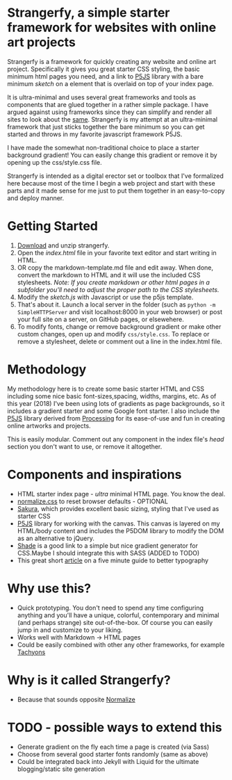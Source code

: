 # Strangerfy, a simple starter framework for websites with online art projects

Strangerfy is a framework for quickly creating any website and online art project. Specifically it gives you great starter CSS styling, the basic minimum html pages you need, and a link to [P5JS](http://p5js.org) library with a bare minimum *sketch* on a *<canvas>* element that is overlaid on top of your index page. 

It is ultra-minimal and uses several great frameworks and tools as components that are glued together in a rather simple package. I have argued against using frameworks since they can simplify and render all sites to look about the [same](http://getbootstrap.com). Strangerfy is my attempt at an ultra-minimal framework that just sticks together the bare minimum so you can get started and throws in my favorite javascript framework P5JS. 

I have made the somewhat non-traditional choice to place a starter background gradient! You can easily change this gradient or remove it by opening up the css/style.css file.

Strangerfy is intended as a digital erector set or toolbox that I've formalized here because most of the time I begin a web project and start with these parts and it made sense for me just to put them together in an easy-to-copy and deploy manner.

# Getting Started

1. [Download](https://github.com/lee2sman/Strangerfy/archive/master.zip) and unzip strangerfy.
2. Open the *index.html* file in your favorite text editor and start writing in HTML.
3. OR copy the markdown-template.md file and edit away. When done, convert the markdown to HTML and it will use the included CSS stylesheets. *Note: If you create markdown or other html pages in a subfolder you'll need to adjust the proper path to the CSS stylesheets.*  
4. Modify the *sketch.js* with Javascript or use the p5js template.
5. That's about it. Launch a local server in the folder (such as ```python -m SimpleHTTPServer``` and visit localhost:8000 in your web browser) or post your full site on a server, on GitHub pages, or elsewehere.
6. To modify fonts, change or remove background gradient or make other custom changes, open up and modify ```css/style.css```. To replace or remove a stylesheet, delete or comment out a line in the index.html file.

# Methodology
My methodology here is to create some basic starter HTML and CSS including some nice basic font-sizes,spacing, widths, margins, etc. As of this year (2018) I've been using lots of gradients as page backgrounds, so it includes a gradient starter and some Google font starter. I also include the [P5JS](http://p5js.org) library derived from [Processing](http://processing.org) for its ease-of-use and fun in creating online artworks and projects. 

This is easily modular. Comment out any component in the index file's *head* section you don't want to use, or remove it altogether.

# Components and inspirations

* HTML starter index page - *ultra* minimal HTML page. You know the deal.
* [normalize.css](https://github.com/necolas/normalize.css/) to reset browser defaults - OPTIONAL
* [Sakura](https://github.com/oxalorg/sakura), which provides excellent basic sizing, styling that I've used as starter CSS 
* [P5JS](http://p5js.org) library for working with the canvas. This canvas is layered on my HTML/body content and includes the P5DOM library to modify the DOM as an alternative to jQuery.
* [Shade](http://jxnblk.com/shade/) is a good link to a simple but nice gradient generator for CSS.Maybe I should integrate this with SASS (ADDED to TODO)
* This great short [article](http://pierrickcalvez.com/journal/a-five-minutes-guide-to-better-typography) on a five minute guide to better typography

# Why use this?
* Quick prototyping. You don't need to spend any time configuring anything and you'll have a unique, colorful, contemporary and minimal (and perhaps strange) site out-of-the-box. Of course you can easily jump in and customize to your liking.
* Works well with Markdown -> HTML pages 
* Could be easily combined with other any other frameworks, for example [Tachyons](http://tachyons.io)

# Why is it called Strangerfy?
* Because that sounds opposite [Normalize](https://github.com/necolas/normalize.css/)

# TODO - possible ways to extend this
* Generate gradient on the fly each time a page is created (via Sass)
* Choose from several good starter fonts randomly (same as above)
* Could be integrated back into Jekyll with Liquid for the ultimate blogging/static site generation

